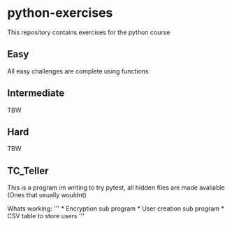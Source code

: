 # python-exercises

This repository contains exercises for the python course

## Easy

All easy challenges are complete using functions

## Intermediate

TBW

## Hard

TBW

## TC_Teller

This is a program im writing to try pytest, all hidden files are made avaliable (Ones that usually wouldnt)

Whats working:
'''
    * Encryption sub program
    * User creation sub program
    * CSV table to store users
'''

